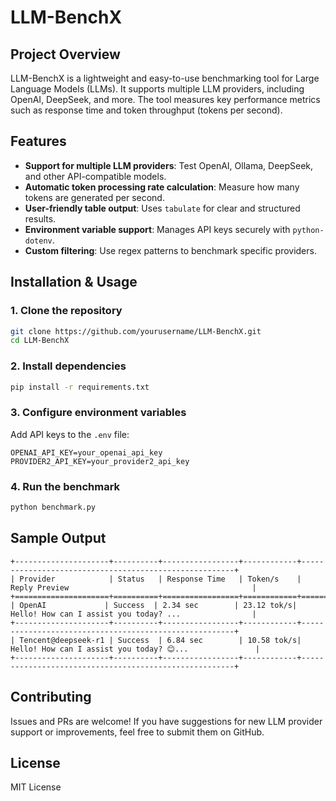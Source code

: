 # LLM-BenchX

## Project Overview

LLM-BenchX is a lightweight and easy-to-use benchmarking tool for Large Language Models (LLMs). It supports multiple LLM providers, including OpenAI, DeepSeek, and more. The tool measures key performance metrics such as response time and token throughput (tokens per second).

## Features
- **Support for multiple LLM providers**: Test OpenAI, Ollama, DeepSeek, and other API-compatible models.
- **Automatic token processing rate calculation**: Measure how many tokens are generated per second.
- **User-friendly table output**: Uses `tabulate` for clear and structured results.
- **Environment variable support**: Manages API keys securely with `python-dotenv`.
- **Custom filtering**: Use regex patterns to benchmark specific providers.

## Installation & Usage

### 1. Clone the repository
```bash
git clone https://github.com/yourusername/LLM-BenchX.git
cd LLM-BenchX
```

### 2. Install dependencies
```bash
pip install -r requirements.txt
```

### 3. Configure environment variables
Add API keys to the `.env` file:
```
OPENAI_API_KEY=your_openai_api_key
PROVIDER2_API_KEY=your_provider2_api_key
```

### 4. Run the benchmark
```bash
python benchmark.py
```

## Sample Output
```
+---------------------+----------+-----------------+------------+-------------------------------------------------------+
| Provider            | Status   | Response Time   | Token/s    | Reply Preview                                         |
+=====================+==========+=================+============+=======================================================+
| OpenAI             | Success  | 2.34 sec        | 23.12 tok/s| Hello! How can I assist you today? ...                |
+---------------------+----------+-----------------+------------+-------------------------------------------------------+
| Tencent@deepseek-r1 | Success  | 6.84 sec        | 10.58 tok/s| Hello! How can I assist you today? 😊...               |
+---------------------+----------+-----------------+------------+-------------------------------------------------------+
```

## Contributing
Issues and PRs are welcome! If you have suggestions for new LLM provider support or improvements, feel free to submit them on GitHub.

## License
MIT License
